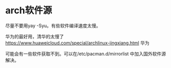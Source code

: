 # arch软件源
尽量不要用yay -Syu。有些软件编译速度太慢。

华为的最好用，清华的太慢了
https://www.huaweicloud.com/special/archlinux-jingxiang.html 华为

可能会有一些软件获取不到。可以在/etc/pacman.d/mirrorlist 中加入国外软件源解决。
